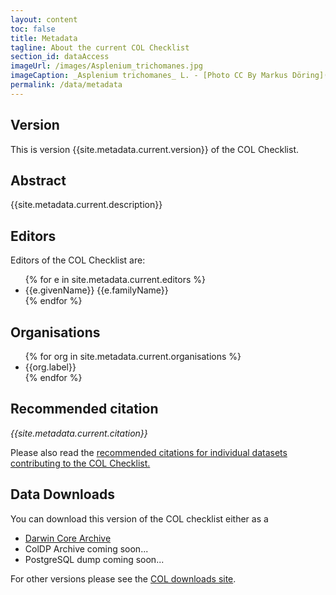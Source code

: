 ```yaml
---
layout: content
toc: false
title: Metadata
tagline: About the current COL Checklist
section_id: dataAccess
imageUrl: /images/Asplenium_trichomanes.jpg
imageCaption: _Asplenium trichomanes_ L. - [Photo CC By Markus Döring](https://www.inaturalist.org/observations/15132827)
permalink: /data/metadata
---
```


## Version

This is version {{site.metadata.current.version}} of the COL Checklist.

## Abstract

{{site.metadata.current.description}}


## Editors
Editors of the COL Checklist are:

<div id="editors">  
  <ul>
  {% for e in site.metadata.current.editors %}
    <li>{{e.givenName}} {{e.familyName}}</li>
  {% endfor %}
  </ul>
</div>

## Organisations
<div id="organisations">  
  <ul>
  {% for org in site.metadata.current.organisations %}
    <li>{{org.label}}</li>
  {% endfor %}
  </ul>
</div>


## Recommended citation

<i>{{site.metadata.current.citation}}</i>

Please also read the 
<a href="/content/colusage.html#recommended-citations">recommended citations for individual datasets contributing to the COL Checklist.</a>

## Data Downloads
You can download this version of the COL checklist either as a 
 - [Darwin Core Archive](https://download.catalogueoflife.org/col/monthly/{{site.metadata.current.version}}_dwca.zip)
 - ColDP Archive coming soon...
 - PostgreSQL dump coming soon...

For other versions please see the [COL downloads site](https://download.catalogueoflife.org/col/).
